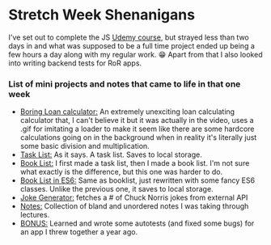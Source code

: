 # Stretch Week Shenanigans

I've set out to complete the JS [Udemy course](https://www.udemy.com/course/modern-javascript-from-the-beginning/), but strayed less than two days in and what was supposed to be a full time project ended up being a few hours a day along with my regular work. 😁 Apart from that I also looked into writing backend tests for RoR apps.

### List of mini projects and notes that came to life in that one week

- [Boring Loan calculator:](./projects/boring-calculator/index.html) An extremely unexciting loan calculating calculator that, I can't believe it but it was actually in the video, uses a .gif for imitating a loader to make it seem like there are some hardcore calculations going on in the background when in reality it's literally just some basic division and multiplication.
- [Task List:](./projects/task-list/index.html) As it says. A task list. Saves to local storage.
- [Book List:](./projects/book-list/index.html) I first made a task list, then I made a book list. I'm not sure what exactly is the difference, but this one was harder to do.
- [Book List in ES6:](./projects/book-list-ES6/index.htmll) Same as booklist, just rewritten with some fancy ES6 classes. Unlike the previous one, it saves to local storage.
- [Joke Generator:](./projects/jokes-generator/index.html) fetches a # of Chuck Norris jokes from external API
- [Notes:](https://github.com/ursakacar/stretch-week-1/tree/master/notes) Collection of bland and unordered notes I was taking through lectures.
- [BONUS:](https://github.com/ursakacar/knjigored/pull/25/commits) Learned and wrote some autotests (and fixed some bugs) for an app I threw together a year ago.
